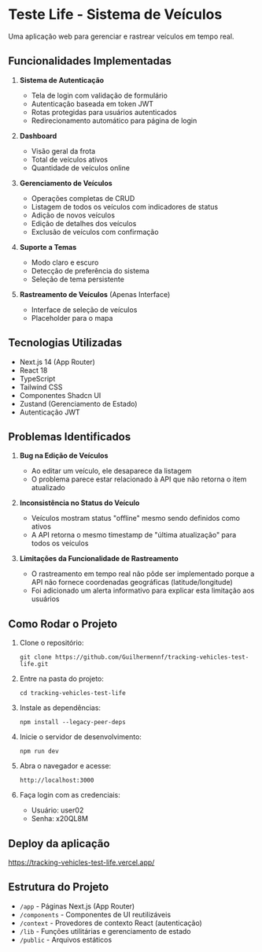 # Teste Life - Sistema de Veículos

Uma aplicação web para gerenciar e rastrear veículos em tempo real.

## Funcionalidades Implementadas

1. **Sistema de Autenticação**

    - Tela de login com validação de formulário
    - Autenticação baseada em token JWT
    - Rotas protegidas para usuários autenticados
    - Redirecionamento automático para página de login

2. **Dashboard**

    - Visão geral da frota
    - Total de veículos ativos
    - Quantidade de veículos online

3. **Gerenciamento de Veículos**

    - Operações completas de CRUD
    - Listagem de todos os veículos com indicadores de status
    - Adição de novos veículos
    - Edição de detalhes dos veículos
    - Exclusão de veículos com confirmação

4. **Suporte a Temas**

    - Modo claro e escuro
    - Detecção de preferência do sistema
    - Seleção de tema persistente

5. **Rastreamento de Veículos** (Apenas Interface)
    - Interface de seleção de veículos
    - Placeholder para o mapa

## Tecnologias Utilizadas

-   Next.js 14 (App Router)
-   React 18
-   TypeScript
-   Tailwind CSS
-   Componentes Shadcn UI
-   Zustand (Gerenciamento de Estado)
-   Autenticação JWT

## Problemas Identificados

1. **Bug na Edição de Veículos**

    - Ao editar um veículo, ele desaparece da listagem
    - O problema parece estar relacionado à API que não retorna o item atualizado

2. **Inconsistência no Status do Veículo**

    - Veículos mostram status "offline" mesmo sendo definidos como ativos
    - A API retorna o mesmo timestamp de "última atualização" para todos os veículos

3. **Limitações da Funcionalidade de Rastreamento**
    - O rastreamento em tempo real não pôde ser implementado porque a API não fornece coordenadas geográficas (latitude/longitude)
    - Foi adicionado um alerta informativo para explicar esta limitação aos usuários

## Como Rodar o Projeto

1. Clone o repositório:

    ```
    git clone https://github.com/Guilhermennf/tracking-vehicles-test-life.git
    ```

2. Entre na pasta do projeto:

    ```
    cd tracking-vehicles-test-life
    ```

3. Instale as dependências:

    ```
    npm install --legacy-peer-deps
    ```

4. Inicie o servidor de desenvolvimento:

    ```
    npm run dev
    ```

5. Abra o navegador e acesse:

    ```
    http://localhost:3000
    ```

6. Faça login com as credenciais:
    - Usuário: user02
    - Senha: x20QL8M
  
## Deploy da aplicação

https://tracking-vehicles-test-life.vercel.app/

## Estrutura do Projeto

-   `/app` - Páginas Next.js (App Router)
-   `/components` - Componentes de UI reutilizáveis
-   `/context` - Provedores de contexto React (autenticação)
-   `/lib` - Funções utilitárias e gerenciamento de estado
-   `/public` - Arquivos estáticos
